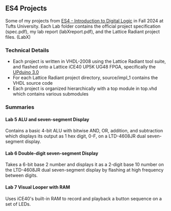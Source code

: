 ## ES4 Projects
Some of my projects from [ES4 - Introduction to Digital Logic](https://www.ece.tufts.edu/es/4/) in Fall 2024 at Tufts University. Each Lab folder contains the official project specification (spec.pdf), my lab report (labXreport.pdf), and the Lattice Radiant project files. (LabX)


### Technical Details
* Each project is written in VHDL-2008 using the Lattice Radiant tool suite, and flashed onto a Lattice iCE40 UP5K UG48 FPGA, specifically the [UPduino 3.0](https://upduino.readthedocs.io/en/latest/introduction/introduction.html)
* For each Lattice Radiant project directory, source/impl_1 contains the VHDL source code
* Each project is organized hierarchically with a top module in top.vhd which contains various submodules

### Summaries
#### Lab 5 ALU and seven-segment Display
Contains a basic 4-bit ALU with bitwise AND, OR, addition, and subtraction which displays its output as 1 hex digit, 0-F, on a LTD-4608JR dual seven-segment display.
#### Lab 6 Double-digit seven-segment Display
Takes a 6-bit base 2 number and displays it as a 2-digit base 10 number on the LTD-4608JR dual seven-segment display by flashing at high frequency between digits. 
#### Lab 7 Visual Looper with RAM
Uses iCE40's built-in RAM to record and playback a button sequence on a set of LEDs.
